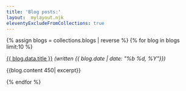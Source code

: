 ```yaml
---
title: 'Blog posts:'
layout:  mylayout.njk
eleventyExcludeFromCollections: true
---
```

{% assign blogs = collections.blogs | reverse %}
{% for blog in blogs limit:10  %}
    <p>
    <a href="{{ blog.url }}">{{ blog.data.title }}</a> <i>(written {{ blog.date | date: "%b %d, %Y"}})</i>
    </p>
    <p>
    {{blog.content 450| excerpt}}
    </p>
{% endfor %}
